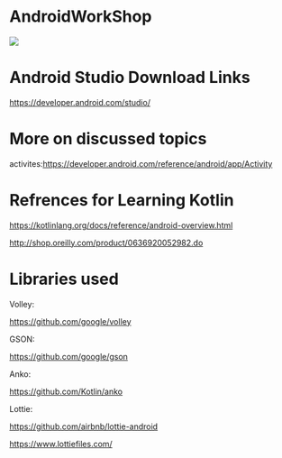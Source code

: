 # AndroidWorkShop
![](https://developer.android.com/static/images/kotlin/hero.svg)


# Android Studio Download Links

https://developer.android.com/studio/

# More on discussed topics
activites:https://developer.android.com/reference/android/app/Activity

# Refrences for Learning Kotlin
https://kotlinlang.org/docs/reference/android-overview.html

http://shop.oreilly.com/product/0636920052982.do

# Libraries used
Volley:

https://github.com/google/volley

GSON:

https://github.com/google/gson

Anko:

https://github.com/Kotlin/anko

Lottie:

https://github.com/airbnb/lottie-android

https://www.lottiefiles.com/
